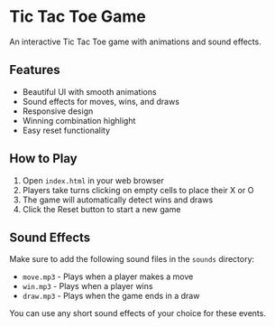 # Tic Tac Toe Game

An interactive Tic Tac Toe game with animations and sound effects.

## Features

- Beautiful UI with smooth animations
- Sound effects for moves, wins, and draws
- Responsive design
- Winning combination highlight
- Easy reset functionality

## How to Play

1. Open `index.html` in your web browser
2. Players take turns clicking on empty cells to place their X or O
3. The game will automatically detect wins and draws
4. Click the Reset button to start a new game

## Sound Effects

Make sure to add the following sound files in the `sounds` directory:
- `move.mp3` - Plays when a player makes a move
- `win.mp3` - Plays when a player wins
- `draw.mp3` - Plays when the game ends in a draw

You can use any short sound effects of your choice for these events.
